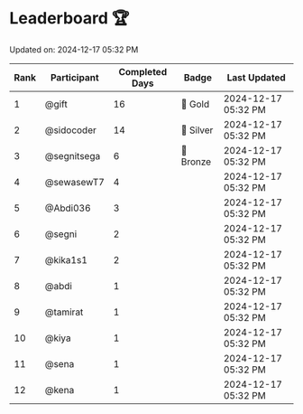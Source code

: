# Leaderboard 🏆

Updated on: 2024-12-17 05:32 PM

| Rank | Participant       | Completed Days | Badge      | Last Updated         |
|------|-------------------|----------------|------------|----------------------|
| 1    | @gift             | 16             | 🏅 Gold     | 2024-12-17 05:32 PM |
| 2    | @sidocoder        | 14             | 🥈 Silver   | 2024-12-17 05:32 PM |
| 3    | @segnitsega       | 6              | 🥉 Bronze   | 2024-12-17 05:32 PM |
| 4    | @sewasewT7        | 4              |            | 2024-12-17 05:32 PM |
| 5    | @Abdi036          | 3              |            | 2024-12-17 05:32 PM |
| 6    | @segni            | 2              |            | 2024-12-17 05:32 PM |
| 7    | @kika1s1          | 2              |            | 2024-12-17 05:32 PM |
| 8    | @abdi             | 1              |            | 2024-12-17 05:32 PM |
| 9    | @tamirat          | 1              |            | 2024-12-17 05:32 PM |
| 10   | @kiya             | 1              |            | 2024-12-17 05:32 PM |
| 11   | @sena             | 1              |            | 2024-12-17 05:32 PM |
| 12   | @kena             | 1              |            | 2024-12-17 05:32 PM |
